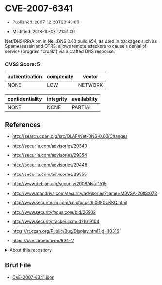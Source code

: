 # CVE-2007-6341

- Published: 2007-12-20T23:46:00

- Modified: 2018-10-03T21:51:00

Net/DNS/RR/A.pm in Net::DNS 0.60 build 654, as used in packages such as SpamAssassin and OTRS, allows remote attackers to cause a denial of service (program "croak") via a crafted DNS response.

### CVSS Score: **5**

| authentication | complexity | vector |
| --- | --- | --- |
| NONE | LOW | NETWORK |

| confidentiality | integrity | availability |
| --- | --- | --- |
| NONE | NONE | PARTIAL |

## References

* http://search.cpan.org/src/OLAF/Net-DNS-0.63/Changes

* http://secunia.com/advisories/29343

* http://secunia.com/advisories/29354

* http://secunia.com/advisories/29446

* http://secunia.com/advisories/29555

* http://www.debian.org/security/2008/dsa-1515

* http://www.mandriva.com/security/advisories?name=MDVSA-2008:073

* http://www.securiteam.com/unixfocus/6I00E0UKKQ.html

* http://www.securityfocus.com/bid/26902

* http://www.securitytracker.com/id?1019104

* https://rt.cpan.org/Public/Bug/Display.html?id=30316

* https://usn.ubuntu.com/594-1/

<details>
<summary>About this repository</summary> 

  This repository is part of the project [Live Hack CVE](https://github.com/Live-Hack-CVE). Main website can be found [www.live-hack.org](https://www.live-hack.org) 
  
  Made by [Sn0wAlice](https://github.com/Sn0wAlice) for the people that care about security and need to have a feed of the latest CVEs. Hope you enjoy it, don't forget to star the repo and follow me on [Twitter](https://twitter.com/Sn0wAlice) and [Github](https://github.com/Sn0wAlice). And that is my [personnal website](https://www.alice-snow.me/)

  - [Home Page](https://github.com/Live-Hack-CVE)
  - [Framework](https://github.com/Live-Hack-CVE/cve-framework)
  - [CVE database](https://github.com/Live-Hack-CVE/full_database)
  - [Changelog](https://github.com/Live-Hack-CVE/Changelog)
</details>

## Brut File

* [CVE-2007-6341.json](https://raw.githubusercontent.com/Live-Hack-CVE/full_database/main/cves/2007/CVE-2007-6341.json)

